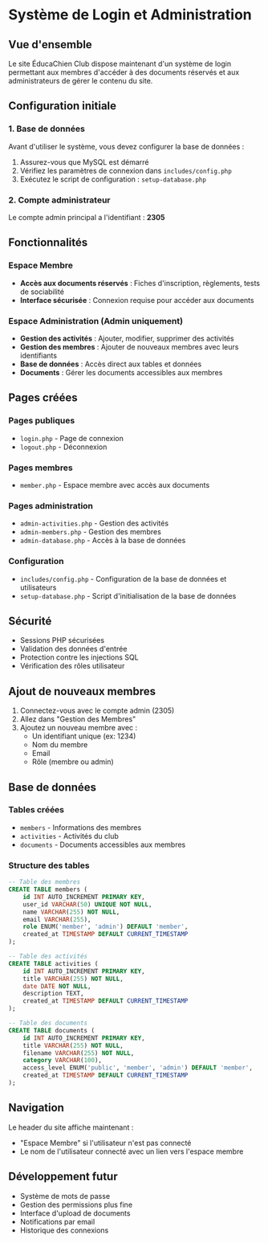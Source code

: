 # Système de Login et Administration

## Vue d'ensemble

Le site ÉducaChien Club dispose maintenant d'un système de login permettant aux membres d'accéder à des documents réservés et aux administrateurs de gérer le contenu du site.

## Configuration initiale

### 1. Base de données
Avant d'utiliser le système, vous devez configurer la base de données :

1. Assurez-vous que MySQL est démarré
2. Vérifiez les paramètres de connexion dans `includes/config.php`
3. Exécutez le script de configuration : `setup-database.php`

### 2. Compte administrateur
Le compte admin principal a l'identifiant : **2305**

## Fonctionnalités

### Espace Membre
- **Accès aux documents réservés** : Fiches d'inscription, règlements, tests de sociabilité
- **Interface sécurisée** : Connexion requise pour accéder aux documents

### Espace Administration (Admin uniquement)
- **Gestion des activités** : Ajouter, modifier, supprimer des activités
- **Gestion des membres** : Ajouter de nouveaux membres avec leurs identifiants
- **Base de données** : Accès direct aux tables et données
- **Documents** : Gérer les documents accessibles aux membres

## Pages créées

### Pages publiques
- `login.php` - Page de connexion
- `logout.php` - Déconnexion

### Pages membres
- `member.php` - Espace membre avec accès aux documents

### Pages administration
- `admin-activities.php` - Gestion des activités
- `admin-members.php` - Gestion des membres
- `admin-database.php` - Accès à la base de données

### Configuration
- `includes/config.php` - Configuration de la base de données et utilisateurs
- `setup-database.php` - Script d'initialisation de la base de données

## Sécurité

- Sessions PHP sécurisées
- Validation des données d'entrée
- Protection contre les injections SQL
- Vérification des rôles utilisateur

## Ajout de nouveaux membres

1. Connectez-vous avec le compte admin (2305)
2. Allez dans "Gestion des Membres"
3. Ajoutez un nouveau membre avec :
   - Un identifiant unique (ex: 1234)
   - Nom du membre
   - Email
   - Rôle (membre ou admin)

## Base de données

### Tables créées
- `members` - Informations des membres
- `activities` - Activités du club
- `documents` - Documents accessibles aux membres

### Structure des tables
```sql
-- Table des membres
CREATE TABLE members (
    id INT AUTO_INCREMENT PRIMARY KEY,
    user_id VARCHAR(50) UNIQUE NOT NULL,
    name VARCHAR(255) NOT NULL,
    email VARCHAR(255),
    role ENUM('member', 'admin') DEFAULT 'member',
    created_at TIMESTAMP DEFAULT CURRENT_TIMESTAMP
);

-- Table des activités
CREATE TABLE activities (
    id INT AUTO_INCREMENT PRIMARY KEY,
    title VARCHAR(255) NOT NULL,
    date DATE NOT NULL,
    description TEXT,
    created_at TIMESTAMP DEFAULT CURRENT_TIMESTAMP
);

-- Table des documents
CREATE TABLE documents (
    id INT AUTO_INCREMENT PRIMARY KEY,
    title VARCHAR(255) NOT NULL,
    filename VARCHAR(255) NOT NULL,
    category VARCHAR(100),
    access_level ENUM('public', 'member', 'admin') DEFAULT 'member',
    created_at TIMESTAMP DEFAULT CURRENT_TIMESTAMP
);
```

## Navigation

Le header du site affiche maintenant :
- "Espace Membre" si l'utilisateur n'est pas connecté
- Le nom de l'utilisateur connecté avec un lien vers l'espace membre

## Développement futur

- Système de mots de passe
- Gestion des permissions plus fine
- Interface d'upload de documents
- Notifications par email
- Historique des connexions 